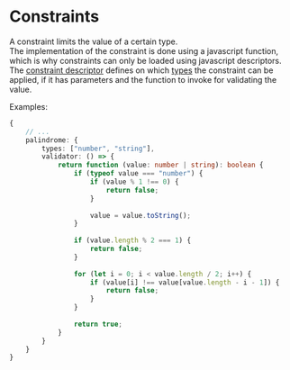 # Constraints

A constraint limits the value of a certain type.  
The implementation of the constraint is done using a javascript function, which is why constraints can only be 
loaded using javascript descriptors.  
The [constraint descriptor](../descriptors/constraint.md) defines on which [types](types.md) the constraint can 
be applied, if it has parameters and the function to invoke for validating the value.

Examples:
```typescript
{
	// ...
	palindrome: {
		types: ["number", "string"],
		validator: () => {
			return function (value: number | string): boolean {
				if (typeof value === "number") {
					if (value % 1 !== 0) {
						return false;
					}
			
					value = value.toString();
				}
			
				if (value.length % 2 === 1) {
					return false;
				}
			
				for (let i = 0; i < value.length / 2; i++) {
					if (value[i] !== value[value.length - i - 1]) {
						return false;
					}
				}
			
				return true;
			}
		}
	}
}
```